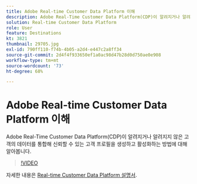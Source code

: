 ```yaml
---
title: Adobe Real-time Customer Data Platform 이해
description: Adobe Real-Time Customer Data Platform(CDP)이 알려지거나 알려지지 않은 고객의 데이터를 통합해 신뢰할 수 있는 고객 프로필을 생성하고 활성화하는 방법에 대해 알아봅니다.
solution: Real-time Customer Data Platform
role: User
feature: Destinations
kt: 3821
thumbnail: 29705.jpg
exl-id: 790ff110-f74b-4b05-a2d4-e447c2a8ff34
source-git-commit: 2d4f4f933650ef1a0ac98d47b28d0d750ae0e908
workflow-type: tm+mt
source-wordcount: '73'
ht-degree: 68%

---
```


# Adobe Real-time Customer Data Platform 이해

Adobe Real-Time Customer Data Platform(CDP)이 알려지거나 알려지지 않은 고객의 데이터를 통합해 신뢰할 수 있는 고객 프로필을 생성하고 활성화하는 방법에 대해 알아봅니다.

>[!VIDEO](https://video.tv.adobe.com/v/29705?quality=12&learn=on)

자세한 내용은 [Real-time Customer Data Platform 설명서](https://experienceleague.adobe.com/docs/experience-platform/rtcdp/overview.html?lang=ko).
